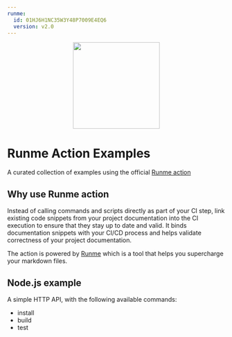```yaml
---
runme:
  id: 01HJ6H1NC35W3Y48P7009E4EQ6
  version: v2.0
---
```


<p align="center">
  <img src="https://runme.dev/runme_logo.svg" width="200px">
</p>

# Runme Action Examples

A curated collection of examples using the official [Runme action](https://github.com/stateful/runme-action)

## Why use Runme action

Instead of calling commands and scripts directly as part of your CI step, link existing code snippets from your project documentation into the CI execution to ensure that they stay up to date and valid. It binds documentation snippets with your CI/CD process and helps validate correctness of your project documentation.

The action is powered by [Runme](https://runme.dev) which is a tool that helps you supercharge your markdown files.

## Node.js example

A simple HTTP API, with the following available commands:

- install
- build
- test